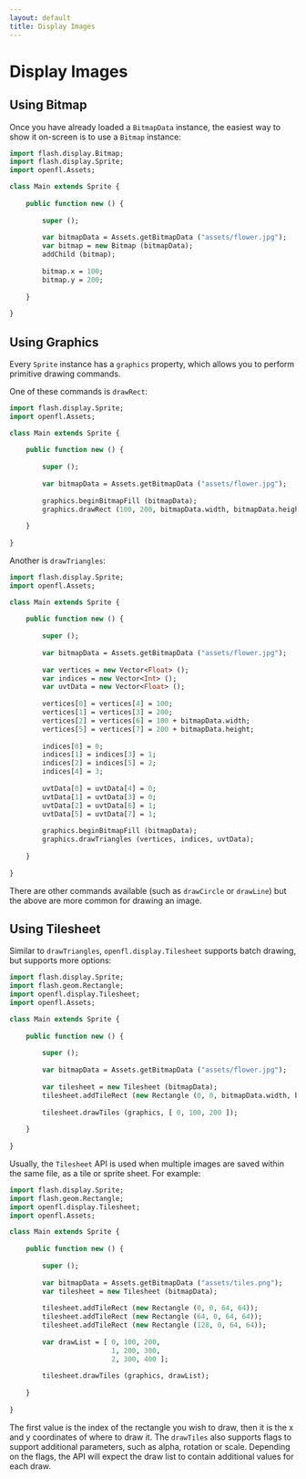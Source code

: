 ```yaml
---
layout: default
title: Display Images
---
```


# Display Images

## Using Bitmap

Once you have already loaded a `BitmapData` instance, the easiest way to show it on-screen is to use a `Bitmap` instance:

```haxe
import flash.display.Bitmap;
import flash.display.Sprite;
import openfl.Assets;

class Main extends Sprite {
    
    public function new () {
        
        super ();
        
        var bitmapData = Assets.getBitmapData ("assets/flower.jpg");
        var bitmap = new Bitmap (bitmapData);
        addChild (bitmap);
        
        bitmap.x = 100;
        bitmap.y = 200;
        
    }
    
}
```

## Using Graphics

Every `Sprite` instance has a `graphics` property, which allows you to perform primitive drawing commands.

One of these commands is `drawRect`:

```haxe
import flash.display.Sprite;
import openfl.Assets;

class Main extends Sprite {
    
    public function new () {
        
        super ();
        
        var bitmapData = Assets.getBitmapData ("assets/flower.jpg");
        
        graphics.beginBitmapFill (bitmapData);
        graphics.drawRect (100, 200, bitmapData.width, bitmapData.height);
        
    }
    
}
```

Another is `drawTriangles`:

```haxe
import flash.display.Sprite;
import openfl.Assets;

class Main extends Sprite {
    
    public function new () {
        
        super ();
        
        var bitmapData = Assets.getBitmapData ("assets/flower.jpg");
        
        var vertices = new Vector<Float> ();
        var indices = new Vector<Int> ();
        var uvtData = new Vector<Float> ();
        
        vertices[0] = vertices[4] = 100;
        vertices[1] = vertices[3] = 200;
        vertices[2] = vertices[6] = 100 + bitmapData.width;
        vertices[5] = vertices[7] = 200 + bitmapData.height;
        
        indices[0] = 0;
        indices[1] = indices[3] = 1;
        indices[2] = indices[5] = 2;
        indices[4] = 3;
        
        uvtData[0] = uvtData[4] = 0;
        uvtData[1] = uvtData[3] = 0;
        uvtData[2] = uvtData[6] = 1;
        uvtData[5] = uvtData[7] = 1;
        
        graphics.beginBitmapFill (bitmapData);
        graphics.drawTriangles (vertices, indices, uvtData);
        
    }
    
}
```

There are other commands available (such as `drawCircle` or `drawLine`) but the above are more common for drawing an image.

## Using Tilesheet

Similar to `drawTriangles`, `openfl.display.Tilesheet` supports batch drawing, but supports more options:

```haxe
import flash.display.Sprite;
import flash.geom.Rectangle;
import openfl.display.Tilesheet;
import openfl.Assets;

class Main extends Sprite {
    
    public function new () {
        
        super ();
        
        var bitmapData = Assets.getBitmapData ("assets/flower.jpg");
        
        var tilesheet = new Tilesheet (bitmapData);
        tilesheet.addTileRect (new Rectangle (0, 0, bitmapData.width, bitmapData.height));
        
        tilesheet.drawTiles (graphics, [ 0, 100, 200 ]);
        
    }
    
}
```

Usually, the `Tilesheet` API is used when multiple images are saved within the same file, as a tile or sprite sheet. For example:

```haxe
import flash.display.Sprite;
import flash.geom.Rectangle;
import openfl.display.Tilesheet;
import openfl.Assets;

class Main extends Sprite {
    
    public function new () {
        
        super ();
        
        var bitmapData = Assets.getBitmapData ("assets/tiles.png");
        var tilesheet = new Tilesheet (bitmapData);
        
        tilesheet.addTileRect (new Rectangle (0, 0, 64, 64));
        tilesheet.addTileRect (new Rectangle (64, 0, 64, 64));
        tilesheet.addTileRect (new Rectangle (128, 0, 64, 64));
        
        var drawList = [ 0, 100, 200,
                         1, 200, 300,
                         2, 300, 400 ];
             
        tilesheet.drawTiles (graphics, drawList);
        
    }
    
}
```

The first value is the index of the rectangle you wish to draw, then it is the x and y coordinates of where to draw it. The `drawTiles` also supports flags to support additional parameters, such as alpha, rotation or scale. Depending on the flags, the API will expect the draw list to contain additional values for each draw.
